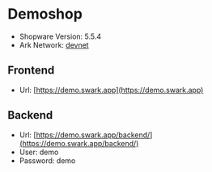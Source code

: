 # Demoshop

* Shopware Version: 5.5.4
* Ark Network: [devnet](https://dexplorer.ark.io/)

## Frontend

* Url: [https://demo.swark.app](https://demo.swark.app)

## Backend

* Url: [https://demo.swark.app/backend/](https://demo.swark.app/backend/)
* User: demo
* Password: demo
